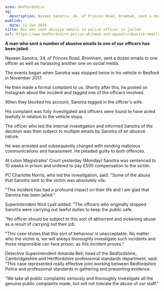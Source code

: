 ```yaml
area: Bedfordshire
og:
  description: Naveen Sanotra, 34, of Princes Road, Bromham, sent a dozen emails to one officer as well as harassing another one on social media.
publish:
  date: 11 Jun 2019
title: Man who sent abusive emails to police officer is jailed
url: https://www.bedfordshire.police.uk/news-and-appeals/abusive-emails-police-jailed-jun2019
```

**A man who sent a number of abusive emails to one of our officers has been jailed.**

Naveen Sanotra, 34, of Princes Road, Bromham, sent a dozen emails to one officer as well as harassing another one on social media.

The events began when Sanotra was stopped twice in his vehicle in Bedford in November 2017.

He then made a formal complaint to us. Shortly after this, he posted on Instagram about the incident and tagged one of the officers involved.

When they blocked his account, Sanotra tagged in the officer's wife.

His complaint was fully investigated and officers were found to have acted lawfully in relation to the vehicle stops.

The officer who led the internal investigation and informed Sanotra of the decision was then subject to multiple emails by Sanotra of an abusive nature.

He was arrested and subsequently charged with sending malicious communications and harassment. He pleaded guilty to both offences.

At Luton Magistrates' Court yesterday (Monday) Sanotra was sentenced to 10 weeks in prison and ordered to pay £500 compensation to the victim.

PC Charlotte Norris, who led the investigation, said: "Some of the abuse that Sanotra sent to the victim was absolutely vile.

"This incident has had a profound impact on their life and I am glad that Sanotra has been jailed."

Superintendent Nick Lyall added: "The officers who originally stopped Sanotra were carrying out lawful duties to keep the public safe.

"No officer should be subject to this sort of abhorrent and sickening abuse as a result of carrying out their job.

"This case shows that this sort of behaviour is unacceptable. No matter who the victim is, we will always thoroughly investigate such incidents and those responsible can face prison, as this incident proves."

Detective Superintendent Amanda Bell, head of the Bedfordshire, Cambridgeshire and Hertfordshire professional standards department, said: "This case represented really effective joint working between Bedfordshire Police and professional standards in gathering and presenting evidence.

"We take all public complaints seriously and thoroughly investigate all the genuine public complaints made, but will not tolerate the abuse of our staff."
